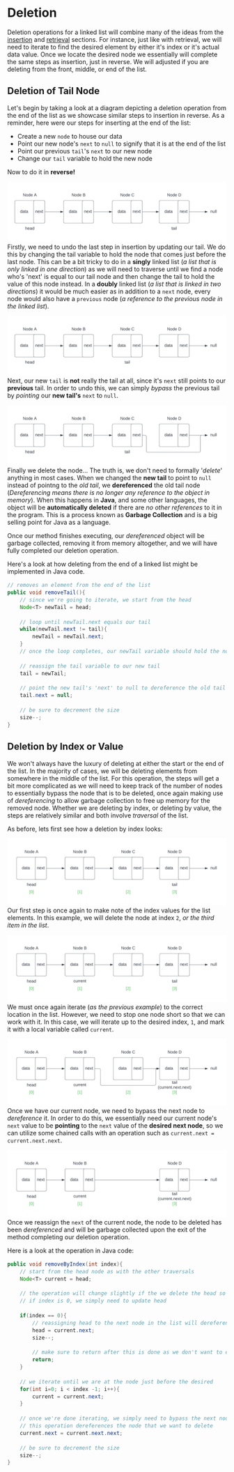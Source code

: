 # Deletion

Deletion operations for a linked list will combine many of the ideas from the [insertion](../02-linked-list-insertion/README.md) and [retrieval](../03-linked-list-retrieval/README.md) sections. For instance, just like with retrieval, we will need to iterate to find the desired element by either it's index or it's actual data value. Once we locate the desired node we essentially will complete the same steps as insertion, just in reverse. We will adjusted if you are deleting from the front, middle, or end of the list.

## Deletion of Tail Node

Let's begin by taking a look at a diagram depicting a deletion operation from the end of the list as we showcase similar steps to insertion in reverse. As a reminder, here were our steps for inserting at the end of the list:
- Create a new `node` to house our data
- Point our new node's `next` to `null` to signify that it is at the end of the list
- Point our previous `tail`'s `next` to our new node
- Change our `tail` variable to hold the new node

Now to do it in **reverse!**

![deletion-0](../images/deletion-0.png)
Firstly, we need to undo the last step in insertion by updating our tail. We do this by changing the tail variable to hold the node that comes just before the last node. This can be a bit tricky to do in a **singly** linked list (_a list that is only linked in one direction_) as we will need to traverse until we find a node who's 'next' is equal to our tail node and then change the tail to hold the value of this node instead. In a **doubly** linked list (_a list that is linked in two directions_) it would be much easier as in addition to a `next` node, every node would also have a `previous` node (_a reference to the previous node in the linked list_).

![deletion-1](../images/deletion-1.png)
Next, our new `tail` is **not** really the tail at all, since it's `next` still points to our **previous** tail. In order to undo this, we can simply _bypass_ the previous tail by _pointing_ our **new tail's** `next` to `null`.

![deletion-2](../images/deletion-2.png)
Finally we delete the node... The truth is, we don't need to formally '_delete_' anything in most cases. When we changed the **new tail** to point to `null` instead of pointng to the _old tail_, we **dereferenced** the old tail node (_Dereferencing means there is no longer any reference to the object in memory_). When this happens in **Java**, and some other languages, the object will be **automatically deleted** if there are _no other references_ to it in the program. This is a process known as **Garbage Collection** and is a big selling point for Java as a language.

Once our method finishes executing, our _dereferenced_ object will be garbage collected, removing it from memory altogether, and we will have fully completed our deletion operation.

Here's a look at how deleting from the end of a linked list might be implemented in Java code.
```java
// removes an element from the end of the list
public void removeTail(){
    // since we're going to iterate, we start from the head
    Node<T> newTail = head;

    // loop until newTail.next equals our tail
    while(newTail.next != tail){
        newTail = newTail.next;
    }
    // once the loop completes, our newTail variable should hold the node just before the tail

    // reassign the tail variable to our new tail
    tail = newTail;

    // point the new tail's 'next' to null to dereference the old tail
    tail.next = null;

    // be sure to decrement the size
    size--;
}
```

## Deletion by Index or Value

We won't always have the luxury of deleting at either the start or the end of the list. In the majority of cases, we will be deleting elements from somewhere in the middle of the list. For this operation, the steps will get a bit more complicated as we will need to keep track of the number of nodes to essentially bypass the node that is to be deleted, once again making use of _dereferencing_ to allow garbage collection to free up memory for the removed node. Whether we are deleting by index, or deleting by value, the steps are relatively similar and both involve _traversal_ of the list.

As before, lets first see how a deletion by index looks:

![indices](../images/indices.png)
Our first step is once again to make note of the index values for the list elements. In this example, we will delete the node at index `2`, _or the third item in the list_.

![index-deletion-1](../images/index-deletion-1.png)
We must once again iterate (_as the previous example_) to the correct location in the list. However, we need to stop one node short so that we can work with it. In this case, we will iterate up to the desired index, `1`, and mark it with a local variable called `current`.

![index-deletion-2](../images/index-deletion-2.png)
Once we have our current node, we need to bypass the next node to _dereference_ it. In order to do this, we essentially need our current node's `next` value to be **pointing** to the `next` value of the **desired next node**, so we can utilize some chained calls with an operation such as `current.next = current.next.next`.

![index-deletion-3](../images/index-deletion-3.png)
Once we reassign the `next` of the current node, the node to be deleted has been _dereferenced_ and will be garbage collected upon the exit of the method completing our deletion operation.

Here is a look at the operation in Java code:
```java
public void removeByIndex(int index){
    // start from the head node as with the other traversals
    Node<T> current = head;

    // the operation will change slightly if the we delete the head so we only need to iterate if index is not 0
    // if index is 0, we simply need to update head

    if(index == 0){
        // reassigning head to the next node in the list will dereference the old head, thus enabling garbage collection
        head = current.next;
        size--;

        // make sure to return after this is done as we don't want to execute the rest of the method
        return;
    }

    // we iterate until we are at the node just before the desired 
    for(int i=0; i < index -1; i++){
        current = current.next;
    }

    // once we're done iterating, we simply need to bypass the next node by reassigning current.next
    // this operation dereferences the node that we want to delete
    current.next = current.next.next;

    // be sure to decrement the size
    size--;
}
```